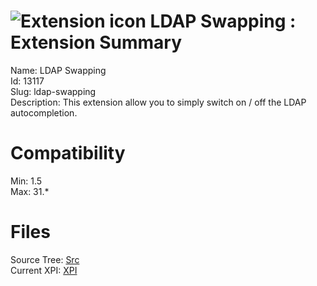 # ![Extension icon](https://addons.thunderbird.net/user-media/addon_icons/13/13117-64.png?modified=1281058345) LDAP Swapping : Extension Summary

Name: LDAP Swapping  
Id: 13117  
Slug: ldap-swapping  
Description: This extension allow you to simply switch on / off the LDAP autocompletion.
  

# Compatibility
Min: 1.5  
Max: 31.*  

# Files

Source Tree: [Src](C:/Dev/Thunderbird/ThunderKdB/xall/xOther/13117-ldap-swapping/src)  
Current XPI: [XPI](C:/Dev/Thunderbird/ThunderKdB/xall/xOther/13117-ldap-swapping/xpi)  




